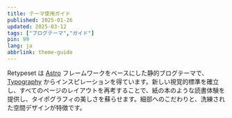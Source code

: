 ```yaml
---
title: テーマ使用ガイド
published: 2025-01-26
updated: 2025-03-12
tags: ["ブログテーマ","ガイド"]
pin: 99
lang: ja
abbrlink: theme-guide
---
```


Retypeset は [Astro](https://astro.build/) フレームワークをベースにした静的ブログテーマで、[Typography](https://astro-theme-typography.vercel.app/) からインスピレーションを得ています。新しい視覚的標準を確立し、すべてのページのレイアウトを再考することで、紙の本のような読書体験を提供し、タイポグラフィの美しさを蘇らせます。細部へのこだわりと、洗練された空間デザインが特徴です。
